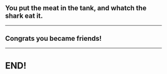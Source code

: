 ## You put the meat in the tank, and whatch the shark eat it. 
--- 
## Congrats you became friends!
--- 
# END!